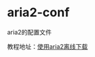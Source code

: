 # aria2-conf
aria2的配置文件  

教程地址：[使用aria2离线下载](https://www.voidking.com/2017/05/13/love-aria2-download/)
